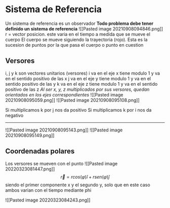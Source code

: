 
# Sistema de Referencia
Un sistema de referencia es un observador
**Todo problema debe tener definido un sistema de referencia**
![[Pasted image 20210908094846.png]]
r = vector posicion. este varia en el tiempo a medida que se mueve el cuerpo
El cuerpo se mueve siguiendo la trayectoria (rojo). Esta es la sucesion de puntos por la que pasa el cuerpo o punto en cuestion

## Versores
i, j y k son vectores unitarios (versores)
i va en el eje x tiene modulo 1 y va en el sentido positivo de las x
j va en el eje y tiene modulo 1 y va en el sentido positivo de las y
k va en el eje z tiene modulo 1 y va en el sentido positivo de las z
*Al ser x, y, z multiplicados por sus versores, quedan orientados en los ejes correspondientes*
![[Pasted image 20210908095059.png]]
![[Pasted image 20210908095108.png]]

Si multiplicamos k por j nos da positivo
Si multiplicamos k por i nos da negativo

-----------------------------------------------

![[Pasted image 20210908095143.png]]
![[Pasted image 20210908095149.png]]

## Coordenadas polares
Los versores se mueven con el punto
![[Pasted image 20220323081447.png]]
$$\vec r=rcos(\varphi)\hat i+r sen(\varphi)\hat j$$
siendo el primer componente x y el segundo y, solo que en este caso ambos varian con el tiempo mediante phi

![[Pasted image 20220323084243.png]]